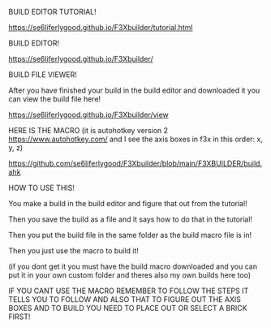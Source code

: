 BUILD EDITOR TUTORIAL!

https://se6liferlygood.github.io/F3Xbuilder/tutorial.html



BUILD EDITOR!

https://se6liferlygood.github.io/F3Xbuilder/



BUILD FILE VIEWER!

After you have finished your build in the build editor and downloaded it you can view the build file here!

https://se6liferlygood.github.io/F3Xbuilder/view



HERE IS THE MACRO (it is autohotkey version 2 https://www.autohotkey.com/ and I see the axis boxes in f3x in this order: x, y, z)

https://github.com/se6liferlygood/F3Xbuilder/blob/main/F3XBUILDER/build.ahk



HOW TO USE THIS!

You make a build in the build editor and figure that out from the tutorial! 

Then you save the build as a file and it says how to do that in the tutorial!

Then you put the build file in the same folder as the build macro file is in!

Then you just use the macro to build it!

(if you dont get it you must have the build macro downloaded and you can put it in your own custom folder and theres also my own builds here too)

IF YOU CANT USE THE MACRO REMEMBER TO FOLLOW THE STEPS IT TELLS YOU TO FOLLOW AND ALSO THAT TO FIGURE OUT THE AXIS BOXES AND TO BUILD YOU NEED TO PLACE OUT OR SELECT A BRICK FIRST!

